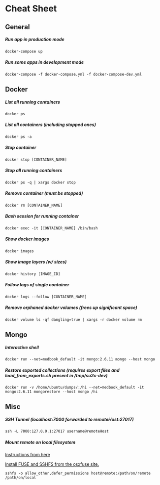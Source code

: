 # Cheat Sheet

## General

##### Run app in production mode
`docker-compose up`

##### Run some apps in development mode

`docker-compose -f docker-compose.yml -f docker-compose-dev.yml`

## Docker

##### List all running containers
`docker ps`

##### List all containers (including stopped ones)
`docker ps -a`

##### Stop container
`docker stop [CONTAINER_NAME]`

##### Stop all running containers
`docker ps -q | xargs docker stop`

##### Remove container (must be stopped)
`docker rm [CONTAINER_NAME]`

##### Bash session for running container
`docker exec -it [CONTAINER_NAME] /bin/bash`

##### Show docker images
`docker images`

##### Show image layers (w/ sizes)
`docker history [IMAGE_ID]`

##### Follow logs of single container
`docker logs --follow [CONTAINER_NAME]`

##### Remove orphaned docker volumes (frees up significant space)
`docker volume ls -qf dangling=true | xargs -r docker volume rm`

## Mongo

##### Interactive shell
`docker run --net=medbook_default -it mongo:2.6.11 mongo --host mongo`

##### Restore exported collections (requires export files and load_from_exports.sh present in /tmp/su2c-dev)
`docker run -v /home/ubuntu/dumps/:/hi --net=medbook_default -it mongo:2.6.11 mongorestore --host mongo /hi`

## Misc

##### SSH Tunnel (localhost:7000 forwarded to remoteHost:27017)

`ssh -L 7000:127.0.0.1:27017 username@remoteHost`

##### Mount remote on local filesystem

[Instructions from here](https://www.digitalocean.com/community/tutorials/how-to-use-sshfs-to-mount-remote-file-systems-over-ssh)

[Install FUSE and SSHFS from the osxfuse site.](http://osxfuse.github.io/)

`sshfs -o allow_other,defer_permissions host@remote:/path/on/remote /path/on/local`
